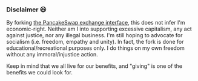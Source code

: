 ### Disclaimer 😆

By forking [the PancakeSwap exchange interface](https://github.com/plumsirawit/pancake-swap-interface-v1), this does not infer I'm economic-right. Neither am I into supporting excessive capitalism, any act against justice, nor any illegal business. I'm still hoping to advocate for socialism (i.e. freedom, empathy and unity). In fact, the fork is done for educational/recreational purposes only. I do things on my own freedom without any immoral/injustice action.

Keep in mind that we all live for our benefits, and "giving" is one of the benefits we could look for.

<!--
**plumsirawit/plumsirawit** is a ✨ _special_ ✨ repository because its `README.md` (this file) appears on your GitHub profile.

Here are some ideas to get you started:

- 🔭 I’m currently working on ...
- 🌱 I’m currently learning ...
- 👯 I’m looking to collaborate on ...
- 🤔 I’m looking for help with ...
- 💬 Ask me about ...
- 📫 How to reach me: ...
- 😄 Pronouns: ...
- ⚡ Fun fact: ...
-->
